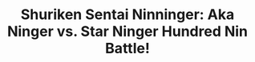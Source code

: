 ---
title: 'Shuriken Sentai Ninninger: Aka Ninger vs. Star Ninger Hundred Nin Battle!'
link: https://www.facebook.com/share/p/16svVUEhyG/
---